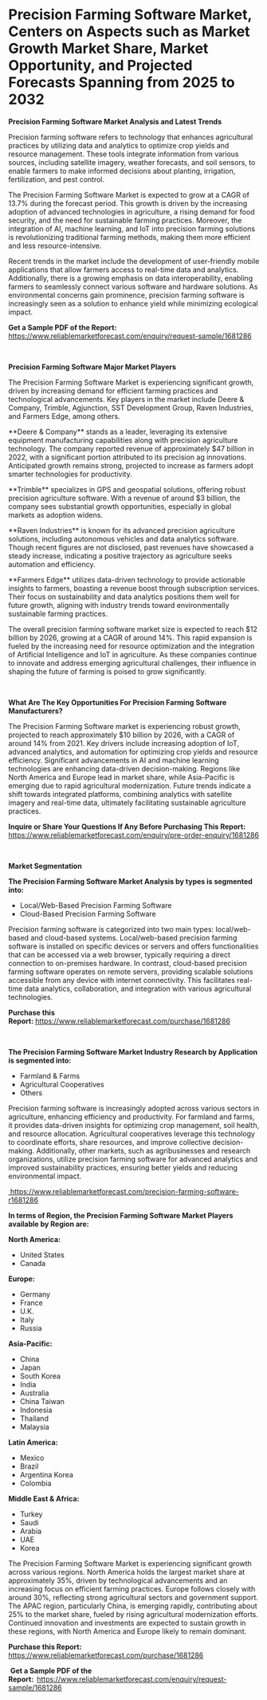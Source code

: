 <p><h1>Precision Farming Software Market, Centers on Aspects such as Market Growth Market Share, Market Opportunity, and Projected Forecasts Spanning from 2025 to 2032</h1></p><p><strong>Precision Farming Software Market Analysis and Latest Trends</strong></p>
<p><p>Precision farming software refers to technology that enhances agricultural practices by utilizing data and analytics to optimize crop yields and resource management. These tools integrate information from various sources, including satellite imagery, weather forecasts, and soil sensors, to enable farmers to make informed decisions about planting, irrigation, fertilization, and pest control.</p><p>The Precision Farming Software Market is expected to grow at a CAGR of 13.7% during the forecast period. This growth is driven by the increasing adoption of advanced technologies in agriculture, a rising demand for food security, and the need for sustainable farming practices. Moreover, the integration of AI, machine learning, and IoT into precision farming solutions is revolutionizing traditional farming methods, making them more efficient and less resource-intensive.</p><p>Recent trends in the market include the development of user-friendly mobile applications that allow farmers access to real-time data and analytics. Additionally, there is a growing emphasis on data interoperability, enabling farmers to seamlessly connect various software and hardware solutions. As environmental concerns gain prominence, precision farming software is increasingly seen as a solution to enhance yield while minimizing ecological impact.</p></p>
<p><strong>Get a Sample PDF of the Report:&nbsp;</strong> <a href="https://www.reliablemarketforecast.com/enquiry/request-sample/1681286?utm_campaign=2481&utm_medium=2&utm_source=Github&utm_content=ia&utm_term=19042025&utm_id=precision-farming-software">https://www.reliablemarketforecast.com/enquiry/request-sample/1681286</a></p>
<p>&nbsp;</p>
<p><strong>Precision Farming Software Major Market Players</strong></p>
<p><p>The Precision Farming Software Market is experiencing significant growth, driven by increasing demand for efficient farming practices and technological advancements. Key players in the market include Deere & Company, Trimble, Agjunction, SST Development Group, Raven Industries, and Farmers Edge, among others.</p><p>**Deere & Company** stands as a leader, leveraging its extensive equipment manufacturing capabilities along with precision agriculture technology. The company reported revenue of approximately $47 billion in 2022, with a significant portion attributed to its precision ag innovations. Anticipated growth remains strong, projected to increase as farmers adopt smarter technologies for productivity.</p><p>**Trimble** specializes in GPS and geospatial solutions, offering robust precision agriculture software. With a revenue of around $3 billion, the company sees substantial growth opportunities, especially in global markets as adoption widens. </p><p>**Raven Industries** is known for its advanced precision agriculture solutions, including autonomous vehicles and data analytics software. Though recent figures are not disclosed, past revenues have showcased a steady increase, indicating a positive trajectory as agriculture seeks automation and efficiency.</p><p>**Farmers Edge** utilizes data-driven technology to provide actionable insights to farmers, boasting a revenue boost through subscription services. Their focus on sustainability and data analytics positions them well for future growth, aligning with industry trends toward environmentally sustainable farming practices.</p><p>The overall precision farming software market size is expected to reach $12 billion by 2026, growing at a CAGR of around 14%. This rapid expansion is fueled by the increasing need for resource optimization and the integration of Artificial Intelligence and IoT in agriculture. As these companies continue to innovate and address emerging agricultural challenges, their influence in shaping the future of farming is poised to grow significantly.</p></p>
<p>&nbsp;</p>
<p><strong>What Are The Key Opportunities For Precision Farming Software Manufacturers?</strong></p>
<p><p>The Precision Farming Software market is experiencing robust growth, projected to reach approximately $10 billion by 2026, with a CAGR of around 14% from 2021. Key drivers include increasing adoption of IoT, advanced analytics, and automation for optimizing crop yields and resource efficiency. Significant advancements in AI and machine learning technologies are enhancing data-driven decision-making. Regions like North America and Europe lead in market share, while Asia-Pacific is emerging due to rapid agricultural modernization. Future trends indicate a shift towards integrated platforms, combining analytics with satellite imagery and real-time data, ultimately facilitating sustainable agriculture practices.</p></p>
<p><strong>Inquire or Share Your Questions If Any Before Purchasing This Report:</strong> <a href="https://www.reliablemarketforecast.com/enquiry/pre-order-enquiry/1681286?utm_campaign=2481&utm_medium=2&utm_source=Github&utm_content=ia&utm_term=19042025&utm_id=precision-farming-software">https://www.reliablemarketforecast.com/enquiry/pre-order-enquiry/1681286</a></p>
<p>&nbsp;</p>
<p><strong>Market Segmentation</strong></p>
<p><strong>The Precision Farming Software Market Analysis by types is segmented into:</strong></p>
<p><ul><li>Local/Web-Based Precision Farming Software</li><li>Cloud-Based Precision Farming Software</li></ul></p>
<p><p>Precision farming software is categorized into two main types: local/web-based and cloud-based systems. Local/web-based precision farming software is installed on specific devices or servers and offers functionalities that can be accessed via a web browser, typically requiring a direct connection to on-premises hardware. In contrast, cloud-based precision farming software operates on remote servers, providing scalable solutions accessible from any device with internet connectivity. This facilitates real-time data analytics, collaboration, and integration with various agricultural technologies.</p></p>
<p><strong>Purchase this Report:&nbsp;</strong><a href="https://www.reliablemarketforecast.com/purchase/1681286?utm_campaign=2481&utm_medium=2&utm_source=Github&utm_content=ia&utm_term=19042025&utm_id=precision-farming-software">https://www.reliablemarketforecast.com/purchase/1681286</a></p>
<p>&nbsp;</p>
<p><strong>The Precision Farming Software Market Industry Research by Application is segmented into:</strong></p>
<p><ul><li>Farmland & Farms</li><li>Agricultural Cooperatives</li><li>Others</li></ul></p>
<p><p>Precision farming software is increasingly adopted across various sectors in agriculture, enhancing efficiency and productivity. For farmland and farms, it provides data-driven insights for optimizing crop management, soil health, and resource allocation. Agricultural cooperatives leverage this technology to coordinate efforts, share resources, and improve collective decision-making. Additionally, other markets, such as agribusinesses and research organizations, utilize precision farming software for advanced analytics and improved sustainability practices, ensuring better yields and reducing environmental impact.</p></p>
<p><a href="https://www.reliablemarketforecast.com/precision-farming-software-r1681286?utm_campaign=2481&utm_medium=2&utm_source=Github&utm_content=ia&utm_term=19042025&utm_id=precision-farming-software">&nbsp;https://www.reliablemarketforecast.com/precision-farming-software-r1681286</a></p>
<p><strong>In terms of Region, the Precision Farming Software Market Players available by Region are:</strong></p>
<p>
    <p> <strong> North America: </strong>
        <ul>
            <li>United States</li>
            <li>Canada</li>
        </ul>
        </p> 
    <p> <strong> Europe: </strong>
        <ul>
            <li>Germany</li>
            <li>France</li>
            <li>U.K.</li>
            <li>Italy</li>
            <li>Russia</li>
        </ul>
        </p> 
    <p> <strong> Asia-Pacific: </strong>
        <ul>
            <li>China</li>
            <li>Japan</li>
            <li>South Korea</li>
            <li>India</li>
            <li>Australia</li>
            <li>China Taiwan</li>
            <li>Indonesia</li>
            <li>Thailand</li>
            <li>Malaysia</li>
        </ul>
        </p> 
    <p> <strong> Latin America: </strong>
        <ul>
            <li>Mexico</li>
            <li>Brazil</li>
            <li>Argentina Korea</li>
            <li>Colombia</li>
        </ul>
        </p> 
    <p> <strong> Middle East & Africa: </strong>
        <ul>
            <li>Turkey</li>
            <li>Saudi</li>
            <li>Arabia</li>
            <li>UAE</li>
            <li>Korea</li>
        </ul>
    </p>
    </p>
<p><p>The Precision Farming Software Market is experiencing significant growth across various regions. North America holds the largest market share at approximately 35%, driven by technological advancements and an increasing focus on efficient farming practices. Europe follows closely with around 30%, reflecting strong agricultural sectors and government support. The APAC region, particularly China, is emerging rapidly, contributing about 25% to the market share, fueled by rising agricultural modernization efforts. Continued innovation and investments are expected to sustain growth in these regions, with North America and Europe likely to remain dominant.</p></p>
<p><strong>Purchase this Report: </strong><a href="https://www.reliablemarketforecast.com/purchase/1681286?utm_campaign=2481&utm_medium=2&utm_source=Github&utm_content=ia&utm_term=19042025&utm_id=precision-farming-software">https://www.reliablemarketforecast.com/purchase/1681286</a></p>
<p>&nbsp;<strong>Get a Sample PDF of the Report:&nbsp;&nbsp;</strong><a href="https://www.reliablemarketforecast.com/enquiry/request-sample/1681286?utm_campaign=2481&utm_medium=2&utm_source=Github&utm_content=ia&utm_term=19042025&utm_id=precision-farming-software">https://www.reliablemarketforecast.com/enquiry/request-sample/1681286</a></p>
<p><strong></strong></p>
<p><p></p><p></p><p></p></p>